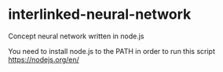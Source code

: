 # interlinked-neural-network
Concept neural network written in node.js

You need to install node.js to the PATH in order to run this script https://nodejs.org/en/
